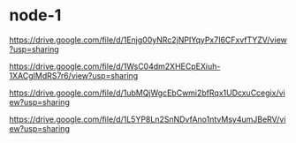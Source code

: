 # node-1

https://drive.google.com/file/d/1Enjg00yNRc2jNPIYqyPx7I6CFxvfTYZV/view?usp=sharing

https://drive.google.com/file/d/1WsC04dm2XHECpEXiuh-1XACgIMdRS7r6/view?usp=sharing

https://drive.google.com/file/d/1ubMQjWgcEbCwmi2bfRqx1UDcxuCcegix/view?usp=sharing

https://drive.google.com/file/d/1L5YP8Ln2SnNDvfAno1ntvMsy4umJBeRV/view?usp=sharing